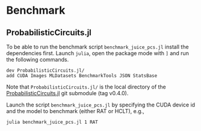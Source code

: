 # Benchmark

## ProbabilisticCircuits.jl

To be able to run the benchmark script ```benchmark_juice_pcs.jl``` install the dependencies first.
Launch ```julia```, open the package mode with ```]``` and run the following commands.

```
dev ProbabilisticCircuits.jl/
add CUDA Images MLDatasets BenchmarkTools JSON StatsBase
```

Note that ```ProbabilisticCircuits.jl/``` is the local directory of the [ProbabilisticCircuits.jl](https://github.com/Juice-jl/ProbabilisticCircuits.jl) git submodule (tag v0.4.0).

Launch the script ```benchmark_juice_pcs.jl``` by specifying the CUDA device id and the model to benchmark (either RAT or HCLT), e.g.,
```
julia benchmark_juice_pcs.jl 1 RAT
```
